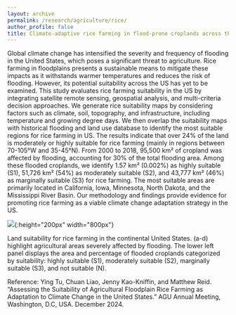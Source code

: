 ```yaml
---
layout: archive
permalink: /research/agriculture/rice/
author_profile: false
title: Climate-adaptive rice farming in flood-prone croplands across the United States
---
```


Global climate change has intensified the severity and frequency of flooding in the United States, which poses a significant threat to agriculture. Rice farming in floodplains presents a sustainable means to mitigate these impacts as it withstands warmer temperatures and reduces the risk of flooding. However, its potential suitability across the US has yet to be examined. This study evaluates rice farming suitability in the US by integrating satellite remote sensing, geospatial analysis, and multi-criteria decision approaches. We generate rice suitability maps by considering factors such as climate, soil, topography, and infrastructure, including temperature and growing degree days. We then overlap the suitability maps with historical flooding and land use database to identify the most suitable regions for rice farming in US. The results indicate that over 24% of the land is moderately or highly suitable for rice farming (mainly in regions between 70-105°W and 35-45°N). From 2000 to 2018, 95,500 km² of cropland was affected by flooding, accounting for 30% of the total flooding area. Among these flooded croplands, we identify 1.57 km² (0.002%) as highly suitable (S1), 51,726 km² (54%) as moderately suitable (S2), and 43,777 km² (46%) as marginally suitable (S3) for rice farming. The most suitable areas are primarily located in California, Iowa, Minnesota, North Dakota, and the Mississippi River Basin. Our methodology and findings provide evidence for promoting rice farming as a viable climate change adaptation strategy in the US.

![](https://thutyecology.github.io/images/rice-suitability.jpg){:height="200px" width="800px"}

Land suitability for rice farming in the continental United States. (a-d) highlight agricultural areas severely affected by flooding. The lower left panel displays the area and percentage of flooded croplands categorized by suitability: highly suitable (S1), moderately suitable (S2), marginally suitable (S3), and not suitable (N).

Reference: Ying Tu, Chuan Liao, Jenny Kao-Kniffin, and Matthew Reid. “Assessing the Suitability of Agricultural Floodplain Rice Farming as Adaptation to Climate Change in the United States.” AGU Annual Meeting, Washington, D.C, USA. December 2024.

